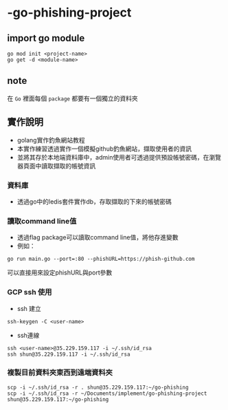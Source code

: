 # -go-phishing-project

## import go module
```
go mod init <project-name>
go get -d <module-name>
```

## note
在 `Go` 裡面每個 `package` 都要有一個獨立的資料夾


## 實作說明
* golang實作釣魚網站教程 
* 本實作練習透過實作一個模擬github釣魚網站，擷取使用者的資訊
* 並將其存於本地端資料庫中，admin使用者可透過提供預設帳號密碼，在瀏覽器頁面中讀取擷取的帳號資訊
### 資料庫
* 透過go中的ledis套件實作db，存取擷取的下來的帳號密碼

### 讀取command line值
* 透過flag package可以讀取command line值，將他存進變數
* 例如：
```
go run main.go --port=:80 --phishURL=https://phish-github.com
```
可以直接用來設定phishURL與port參數

### GCP ssh 使用
* ssh 建立
```
ssh-keygen -C <user-name>
```
* ssh連線
```
ssh <user-name>@35.229.159.117 -i ~/.ssh/id_rsa
ssh shun@35.229.159.117 -i ~/.ssh/id_rsa
```

### 複製目前資料夾東西到遠端資料夾

```
scp -i ~/.ssh/id_rsa -r . shun@35.229.159.117:~/go-phishing
scp -i ~/.ssh/id_rsa -r ~/Documents/implement/go-phishing-project shun@35.229.159.117:~/go-phishing
```